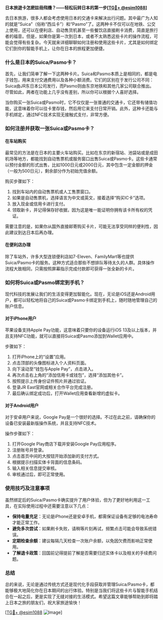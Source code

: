 **日本旅遊卡怎麽註冊飛機？——轻松玩转日本的第一步[[TG💪+ @esim1088](https://t.me/s/esim1088)]**

去日本旅游，很多人都会考虑使用日本的交通卡来解决出行问题。其中最广为人知的就是“Suica”（俗称“西瓜卡”）和“Pasmo”了。这两种卡不仅可以在地铁、公交上使用，还可以在便利店、自动售货机甚至一些餐饮店直接刷卡消费，简直是旅行者的福音。但是，如果你是第一次到日本，或者不太熟悉这些卡片的操作流程，可能会觉得有些复杂。今天就来详细聊聊如何注册和使用这些卡片，尤其是如何绑定它们到你的智能手机上，让你在日本的旅程更加便捷。

### 什么是日本的Suica/Pasmo卡？

首先，让我们简单了解一下这两种卡片。Suica和Pasmo本质上是相同的，都是电子钱包，用来支付交通费用以及各种小额消费。它们的区别在于发行公司不同：Suica由JR东日本公司发行，而Pasmo则由东京地铁和其他几家公司联合推出。尽管如此，两者在功能上几乎没有差别，所以你可以根据个人喜好选择。

当你购买一张Suica或Pasmo时，它不仅仅是一张普通的交通卡，它还带有储值功能，这意味着你可以往卡里存钱，然后用它来支付日常开销。此外，这种卡还能与手机绑定，通过NFC技术实现无接触式支付，非常方便。

### 如何注册并获取一张Suica或Pasmo卡？

#### 在车站购买

最常见的方法是在日本的主要火车站购买。比如在东京的新宿站、池袋站或是成田机场等地方，都能找到自动售票机或服务窗口出售Suica或Pasmo卡。这些卡通常以预付金额的形式出售，比如1000日元或2000日元，其中包含一定金额的押金（一般为500日元），剩余部分作为初始充值余额。

购买步骤如下：
1. 找到车站内的自动售票机或人工售票窗口。
2. 如果是自动售票机，选择语言为中文或英文，接着选择“购买IC卡”选项。
3. 放入现金或信用卡进行支付。
4. 领取新卡，并记得保存好收据，因为这是唯一能证明你拥有该卡所有权的凭证。

需要注意的是，如果你从国外直接邮寄购买卡片，可能无法享受同样的便利性，因此建议到达日本后再办理。

#### 在便利店办理

除了车站外，许多大型连锁便利店如7-Eleven、FamilyMart等也提供Suica/Pasmo卡的服务。这种方式适合那些不想排队等待太久的人群。具体操作流程大致相同，只需按照屏幕指示完成付款即可获得一张全新的卡片。

### 如何将Suica或Pasmo绑定到手机？

现代科技的发展让我们的生活变得更加智能化。现在，无论是iOS还是Android用户，都可以轻松地将自己的Suica或Pasmo卡绑定到手机上，随时随地管理自己的账户信息。

#### 对于iPhone用户

苹果设备支持Apple Pay功能，这意味着只要你的设备运行iOS 13及以上版本，并且支持NFC功能，就可以直接将Suica或Pasmo添加到Wallet应用中。

步骤如下：
1. 打开iPhone上的“设置”应用。
2. 点击顶部的头像图标进入个人资料页面。
3. 向下滚动至“钱包与Apple Pay”，点击进入。
4. 再次点击右上角的“添加信用卡或钱包”，选择“添加其他卡”。
5. 按照提示上传身份证件照片并通过验证。
6. 登录JR East官网或相关合作平台完成注册。
7. 最后确认绑定成功后，打开Wallet应用查看新增的虚拟卡。

#### 对于Android用户

对于安卓用户来说，Google Pay是一个很好的选择。不过在此之前，请确保你的设备已安装最新版操作系统，并且支持NFC技术。

操作步骤如下：
1. 打开Google Play商店下载并安装Google Pay应用程序。
2. 注册账号并登录。
3. 点击首页中间的大按钮开始添加新的支付方式。
4. 根据提示扫描实体卡背面的信息条码。
5. 输入相关信息提交审核。
6. 审核通过后，即可正常使用。

### 使用技巧及注意事项

虽然绑定后的Suica/Pasmo卡确实提升了用户体验，但为了更好地利用这一工具，在实际使用过程中还需要注意以下几点：

- **保持电量充足**：无论是iPhone还是安卓手机，都需保证设备有足够的电池寿命才能正常工作。
- **避免多次尝试**：如果刷卡失败，请稍等片刻再试，频繁点击可能会导致系统错误。
- **定期检查余额**：建议每隔几天检查一次账户余额，以免因欠费而影响正常使用。
- **了解退卡政策**：回国前记得提前了解是否需要归还实体卡以及相关的手续费问题。

### 总结

总的来说，无论是通过传统方式还是现代化手段获取并管理Suica/Pasmo卡，都能够极大地简化你在日本期间的出行体验。特别是当我们将这些卡片与智能手机结合在一起之后，更是实现了无缝对接的生活模式。希望这篇文章能够帮助到即将踏上日本之旅的朋友们，祝大家旅途愉快！

[[TG💪+ @esim1088](https://t.me/s/esim1088) ![Image](https://i.postimg.cc/4NQfJmqS/Snipaste-2025-05-13-00-14-12.png)]